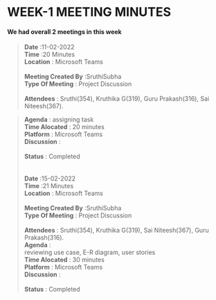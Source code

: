 # WEEK-1 MEETING MINUTES

#### We had overall 2 meetings in this week

>**Date** :11-02-2022<br>
>**Time** :20 Minutes<br>
>**Location** : Microsoft Teams <br>
><br>
>**Meeting Created By** :SruthiSubha<br>
>**Type Of Meeting** : Project Discussion <br>
><br>
>**Attendees** :
> Sruthi(354),
> Kruthika G(319),
> Guru Prakash(316),
> Sai Niteesh(367).

>**Agenda** : assigning task <br>
>**Time Alocated** : 20 minutes<br>
>**Platform** : Microsoft Teams<br>
>**Discussion** :<br>
><br>
>**Status** : Completed<br>
><br>
><br>
>**Date** :15-02-2022<br>
>**Time** :21 Minutes<br>
>**Location** : Microsoft Teams<br>
><br>
>**Meeting Created By** :SruthiSubha<br>
>**Type Of Meeting** : Project Discussion <br>
><br>
>**Attendees** :
> Sruthi(354),
> Kruthika G(319),
> Sai Niteesh(367),
> Guru Prakash(316).<br>
> **Agenda** :<br> reviewing use case, E-R diagram, user stories<br>
> **Time Alocated** : 30 minutes<br>
> **Platform** : Microsoft Teams<br>
> **Discussion** :<br>
> <br>
>**Status** : Completed


